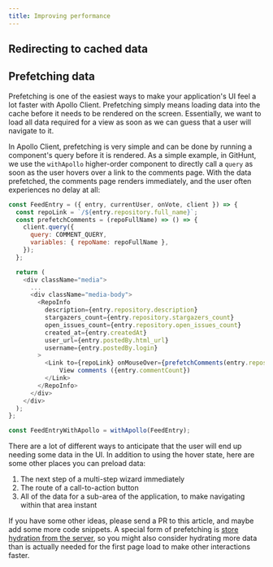 ```yaml
---
title: Improving performance
---
```


<h2 id="cache-redirects">Redirecting to cached data</h2>

<h2 id="prefetching">Prefetching data</h2>

Prefetching is one of the easiest ways to make your application's UI feel a lot faster with Apollo Client. Prefetching simply means loading data into the cache before it needs to be rendered on the screen. Essentially, we want to load all data required for a view as soon as we can guess that a user will navigate to it.

In Apollo Client, prefetching is very simple and can be done by running a component's query before it is rendered. As a simple example, in GitHunt, we use the `withApollo` higher-order component to directly call a `query` as soon as the user hovers over a link to the comments page. With the data prefetched, the comments page renders immediately, and the user often experiences no delay at all:

```js
const FeedEntry = ({ entry, currentUser, onVote, client }) => {
  const repoLink = `/${entry.repository.full_name}`;
  const prefetchComments = (repoFullName) => () => {
    client.query({
      query: COMMENT_QUERY,
      variables: { repoName: repoFullName },
    });
  };

  return (
    <div className="media">
      ...
      <div className="media-body">
        <RepoInfo
          description={entry.repository.description}
          stargazers_count={entry.repository.stargazers_count}
          open_issues_count={entry.repository.open_issues_count}
          created_at={entry.createdAt}
          user_url={entry.postedBy.html_url}
          username={entry.postedBy.login}
        >
          <Link to={repoLink} onMouseOver={prefetchComments(entry.repository.full_name)}>
              View comments ({entry.commentCount})
          </Link>
        </RepoInfo>
      </div>
    </div>
  );
};

const FeedEntryWithApollo = withApollo(FeedEntry);
```

There are a lot of different ways to anticipate that the user will end up needing some data in the UI. In addition to using the hover state, here are some other places you can preload data:

1. The next step of a multi-step wizard immediately
2. The route of a call-to-action button
3. All of the data for a sub-area of the application, to make navigating within that area instant

If you have some other ideas, please send a PR to this article, and maybe add some more code snippets. A special form of prefetching is [store hydration from the server](./server-side-rendering.html#store-rehydration), so you might also consider hydrating more data than is actually needed for the first page load to make other interactions faster.
